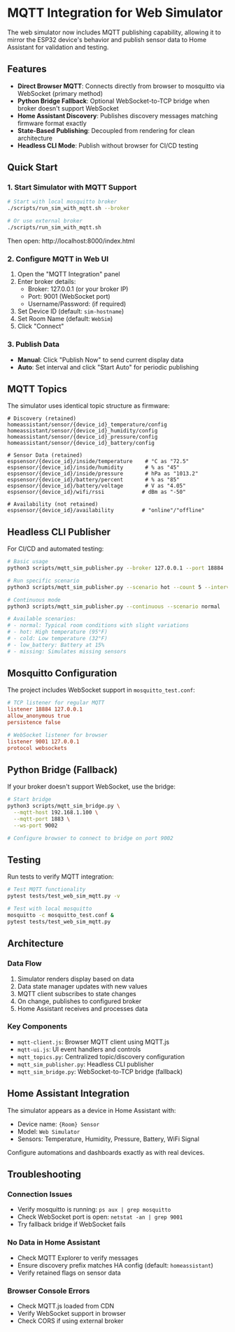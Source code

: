 # MQTT Integration for Web Simulator

The web simulator now includes MQTT publishing capability, allowing it to mirror the ESP32 device's behavior and publish sensor data to Home Assistant for validation and testing.

## Features

- **Direct Browser MQTT**: Connects directly from browser to mosquitto via WebSocket (primary method)
- **Python Bridge Fallback**: Optional WebSocket-to-TCP bridge when broker doesn't support WebSocket
- **Home Assistant Discovery**: Publishes discovery messages matching firmware format exactly
- **State-Based Publishing**: Decoupled from rendering for clean architecture
- **Headless CLI Mode**: Publish without browser for CI/CD testing

## Quick Start

### 1. Start Simulator with MQTT Support

```bash
# Start with local mosquitto broker
./scripts/run_sim_with_mqtt.sh --broker

# Or use external broker
./scripts/run_sim_with_mqtt.sh
```

Then open: http://localhost:8000/index.html

### 2. Configure MQTT in Web UI

1. Open the "MQTT Integration" panel
2. Enter broker details:
   - Broker: 127.0.0.1 (or your broker IP)
   - Port: 9001 (WebSocket port)
   - Username/Password: (if required)
3. Set Device ID (default: `sim-hostname`)
4. Set Room Name (default: `WebSim`)
5. Click "Connect"

### 3. Publish Data

- **Manual**: Click "Publish Now" to send current display data
- **Auto**: Set interval and click "Start Auto" for periodic publishing

## MQTT Topics

The simulator uses identical topic structure as firmware:

```
# Discovery (retained)
homeassistant/sensor/{device_id}_temperature/config
homeassistant/sensor/{device_id}_humidity/config
homeassistant/sensor/{device_id}_pressure/config
homeassistant/sensor/{device_id}_battery/config

# Sensor Data (retained)
espsensor/{device_id}/inside/temperature    # °C as "72.5"
espsensor/{device_id}/inside/humidity       # % as "45"
espsensor/{device_id}/inside/pressure       # hPa as "1013.2"
espsensor/{device_id}/battery/percent       # % as "85"
espsensor/{device_id}/battery/voltage       # V as "4.05"
espsensor/{device_id}/wifi/rssi            # dBm as "-50"

# Availability (not retained)
espsensor/{device_id}/availability         # "online"/"offline"
```

## Headless CLI Publisher

For CI/CD and automated testing:

```bash
# Basic usage
python3 scripts/mqtt_sim_publisher.py --broker 127.0.0.1 --port 18884

# Run specific scenario
python3 scripts/mqtt_sim_publisher.py --scenario hot --count 5 --interval 10

# Continuous mode
python3 scripts/mqtt_sim_publisher.py --continuous --scenario normal

# Available scenarios:
# - normal: Typical room conditions with slight variations
# - hot: High temperature (95°F)
# - cold: Low temperature (32°F)
# - low_battery: Battery at 15%
# - missing: Simulates missing sensors
```

## Mosquitto Configuration

The project includes WebSocket support in `mosquitto_test.conf`:

```conf
# TCP listener for regular MQTT
listener 18884 127.0.0.1
allow_anonymous true
persistence false

# WebSocket listener for browser
listener 9001 127.0.0.1
protocol websockets
```

## Python Bridge (Fallback)

If your broker doesn't support WebSocket, use the bridge:

```bash
# Start bridge
python3 scripts/mqtt_sim_bridge.py \
  --mqtt-host 192.168.1.100 \
  --mqtt-port 1883 \
  --ws-port 9002

# Configure browser to connect to bridge on port 9002
```

## Testing

Run tests to verify MQTT integration:

```bash
# Test MQTT functionality
pytest tests/test_web_sim_mqtt.py -v

# Test with local mosquitto
mosquitto -c mosquitto_test.conf &
pytest tests/test_web_sim_mqtt.py
```

## Architecture

### Data Flow
1. Simulator renders display based on data
2. Data state manager updates with new values
3. MQTT client subscribes to state changes
4. On change, publishes to configured broker
5. Home Assistant receives and processes data

### Key Components
- `mqtt-client.js`: Browser MQTT client using MQTT.js
- `mqtt-ui.js`: UI event handlers and controls
- `mqtt_topics.py`: Centralized topic/discovery configuration
- `mqtt_sim_publisher.py`: Headless CLI publisher
- `mqtt_sim_bridge.py`: WebSocket-to-TCP bridge (fallback)

## Home Assistant Integration

The simulator appears as a device in Home Assistant with:
- Device name: `{Room} Sensor`
- Model: `Web Simulator`
- Sensors: Temperature, Humidity, Pressure, Battery, WiFi Signal

Configure automations and dashboards exactly as with real devices.

## Troubleshooting

### Connection Issues
- Verify mosquitto is running: `ps aux | grep mosquitto`
- Check WebSocket port is open: `netstat -an | grep 9001`
- Try fallback bridge if WebSocket fails

### No Data in Home Assistant
- Check MQTT Explorer to verify messages
- Ensure discovery prefix matches HA config (default: `homeassistant`)
- Verify retained flags on sensor data

### Browser Console Errors
- Check MQTT.js loaded from CDN
- Verify WebSocket support in browser
- Check CORS if using external broker